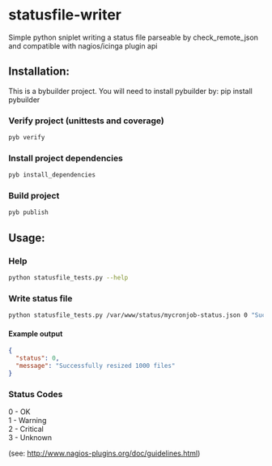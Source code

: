 statusfile-writer
=================

Simple python sniplet writing a status file parseable by check_remote_json and compatible with nagios/icinga plugin api

## Installation:

This is a bybuilder project. You will need to install pybuilder by:
pip install pybuilder

### Verify project (unittests and coverage)
```bash
pyb verify
```

### Install project dependencies
```bash
pyb install_dependencies
```

### Build project
```bash
pyb publish
```

## Usage:

### Help
```bash
python statusfile_tests.py --help
```

###  Write status file
```bash
python statusfile_tests.py /var/www/status/mycronjob-status.json 0 "Successfully resized 1000 files"
```

#### Example output
```json
{
  "status": 0,
  "message": "Successfully resized 1000 files"
}
```

### Status Codes

0 - OK<br>
1 - Warning<br>
2 - Critical<br>
3 - Unknown<br>

(see: http://www.nagios-plugins.org/doc/guidelines.html)
